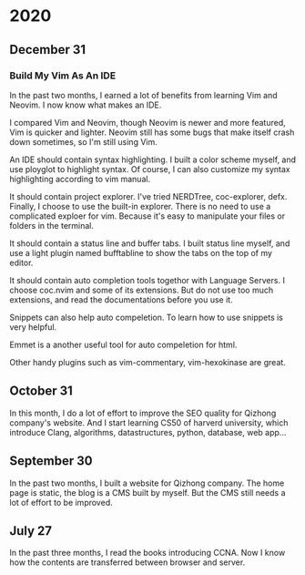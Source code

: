 # 2020

## December 31

### Build My Vim As An IDE

In the past two months, I earned a lot of benefits from learning Vim and Neovim. I now know what makes an IDE.

I compared Vim and Neovim, though Neovim is newer and more featured, Vim is quicker and lighter. Neovim still has some bugs that make itself crash down sometimes, so I'm still using Vim.

An IDE should contain syntax highlighting. I built a color scheme myself, and use ployglot to highlight syntax. Of course, I can also customize my syntax highlighting according to vim manual.

It should contain project explorer. I've tried NERDTree, coc-explorer, defx. Finally, I choose to use the built-in explorer. There is no need to use a complicated exploer for vim. Because it's easy to manipulate your files or folders in the terminal.

It should contain a status line and buffer tabs. I built status line myself, and use a light plugin named bufftabline to show the tabs on the top of my editor.

It should contain auto completion tools togethor with Language Servers. I choose coc.nvim and some of its extensions. But do not use too much extensions, and read the documentations before you use it.

Snippets can also help auto compeletion. To learn how to use snippets is very helpful.

Emmet is a another useful tool for auto compeletion for html.

Other handy plugins such as vim-commentary, vim-hexokinase are great.

## October 31

In this month, I do a lot of effort to improve the SEO quality for Qizhong company's website. And I start learning CS50 of harverd university, which introduce Clang, algorithms, datastructures, python, database, web app...

## September 30

In the past two months, I built a website for Qizhong company. The home page is static, the blog is a CMS built by myself. But the CMS still needs a lot of effort to be improved.

## July 27

In the past three months, I read the books introducing CCNA. Now I know how the contents are transferred between browser and server.

